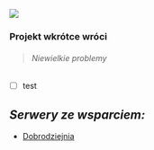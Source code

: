 ![](https://cdn.discordapp.com/attachments/901198788486631514/901198845852131448/Global-Boost.png)

### Projekt wkrótce wróci

> ###### Niewielkie problemy

- [ ] test

## ***Serwery ze wsparciem:***
- [Dobrodziejnia](https://discord.gg/tDdgaJJ)
